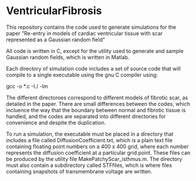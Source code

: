 # VentricularFibrosis

This repository contains the code used to generate simulations for the paper "Re-entry in models of cardiac ventricular tissue with scar represented as a Gaussian random field"

All code is written in C, except for the utility used to generate and sample Gaussian random fields, which is written in Matlab.

Each directory of simulation code includes a set of source code that will compile to a single executable using the gnu C compiler using:

gcc -o<executable> *.c -I./ -lm

The different directoroes correspond to different models of fibrotic scar, as detailed in the paper. There are small differences between the codes, which incluence the way that the boundary between normal and fibrotic tissue is handled, and the codes are separated into different directories for convenience and despite the duplication.

To run a simulation, the executable must be placed in a directory that includes a file called DiffusionCoefficient.txt, which is a plain text file containing floating point numbers on a 400 x 400 grid, where each number represents the diffusion coefficient at a particular grid point. These files can be produced by the utility file MakePatchyScar_isthmus.m. The directory must also contain a subdirectory called STFfiles, whch is where files containing snapshots of transmembrane voltage are written.
